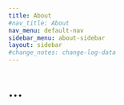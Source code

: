 ```yaml
---
title: About
#nav_title: About
nav_menu: default-nav
sidebar_menu: about-sidebar
layout: sidebar
#change_notes: change-log-data
---
```


# ...
